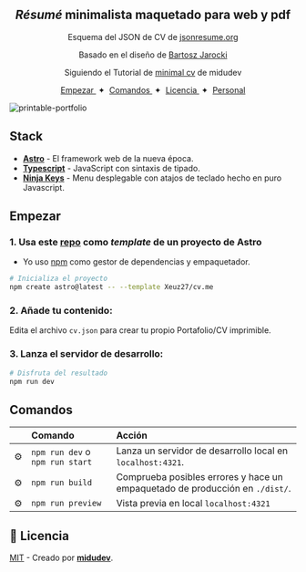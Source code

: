 <div align="center">
<h2>
    <em>Résumé</em> minimalista maquetado para web y pdf
</h2>
<p>
Esquema del JSON de CV de <a href="https://jsonresume.org/schema/">jsonresume.org</a>
</p>


<p>
Basado en el diseño de <a href="https://github.com/BartoszJarocki/cv">Bartosz Jarocki</a>
</p>
<p>Siguiendo el Tutorial de <a href='https://www.youtube.com/watch?v=Zwh92LTB-Bk'>minimal cv</a> de midudev</p>

</div>
<div align="center">
    <a href="#empezar">
        Empezar
    </a>
    <span>&nbsp;✦&nbsp;</span>
    <a href="#comandos">
        Comandos
    </a>
    <span>&nbsp;✦&nbsp;</span>
    <a href="#licencia">
        Licencia
    </a>
    <span>&nbsp;✦&nbsp;</span>
    <a href="https://xeuz27.github.io/yidev.io/">
        Personal
    </a>
   
</div>
<p></p>

![printable-portfolio](https://ik.imagekit.io/0oguwfou0i/yi-printable-portfolio?updatedAt=1707175630120)

##  Stack

- [**Astro**](https://astro.build/) - El framework web de la nueva época.
- [**Typescript**](https://www.typescriptlang.org/) - JavaScript con sintaxis de tipado.
- [**Ninja Keys**](https://github.com/ssleptsov/ninja-keys) - Menu desplegable con atajos de teclado hecho en puro Javascript.

##  Empezar

### 1. Usa este [repo](https://github.com/xeuz27/cv.me) como _template_ de un proyecto de Astro

- Yo uso [npm](https://docs.npmjs.com/cli/v6/commands/npm-install) como gestor de dependencias y empaquetador.

```bash
# Inicializa el proyecto
npm create astro@latest -- --template Xeuz27/cv.me
```

### 2. Añade tu contenido:
Edita el archivo `cv.json` para crear tu propio Portafolio/CV imprimible.
### 3. Lanza el servidor de desarrollo:

```bash
# Disfruta del resultado
npm run dev
```
## Comandos

|     | Comando          | Acción                                        |
| :-- | :--------------- | :-------------------------------------------- |
| ⚙️  | `npm run dev` o ` npm run start` | Lanza un servidor de desarrollo local en  `localhost:4321`.  |
| ⚙️  | `npm run build`          | Comprueba posibles errores y hace un empaquetado de producción en `./dist/`.      |
| ⚙️  | `npm run preview`        | Vista previa en local `localhost:4321` |

## 🔑 Licencia

[MIT](LICENSE.txt) - Creado por [**midudev**](https://midu.dev).
